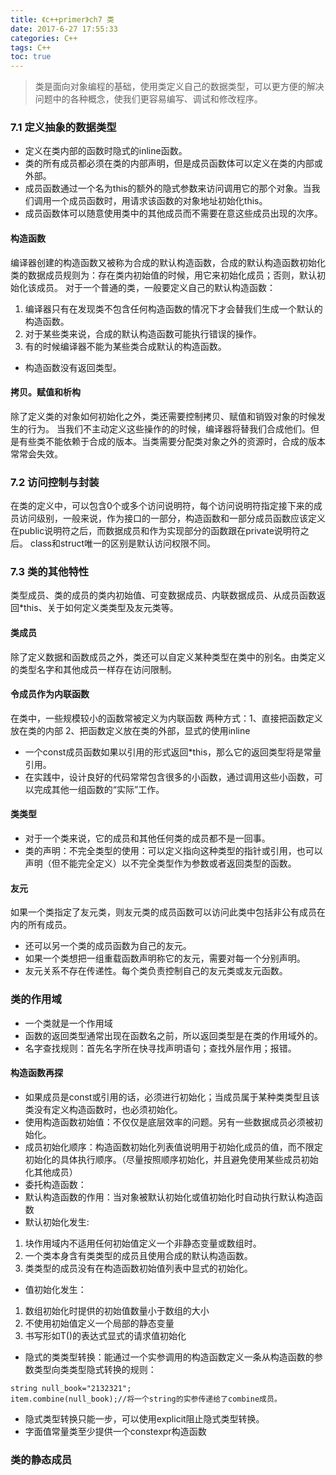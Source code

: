 ```yaml
---
title: 《c++primer》ch7 类
date: 2017-6-27 17:55:33
categories: C++
tags: C++
toc: true
---
```

> 类是面向对象编程的基础，使用类定义自己的数据类型，可以更方便的解决问题中的各种概念，使我们更容易编写、调试和修改程序。

<!-- more -->
### 7.1 定义抽象的数据类型
* 定义在类内部的函数时隐式的inline函数。
* 类的所有成员都必须在类的内部声明，但是成员函数体可以定义在类的内部或外部。
* 成员函数通过一个名为this的额外的隐式参数来访问调用它的那个对象。当我们调用一个成员函数时，用请求该函数的对象地址初始化this。
* 成员函数体可以随意使用类中的其他成员而不需要在意这些成员出现的次序。

#### 构造函数
编译器创建的构造函数又被称为合成的默认构造函数，合成的默认构造函数初始化类的数据成员规则为：存在类内初始值的时候，用它来初始化成员；否则，默认初始化该成员。
对于一个普通的类，一般要定义自己的默认构造函数：
1. 编译器只有在发现类不包含任何构造函数的情况下才会替我们生成一个默认的构造函数。
2. 对于某些类来说，合成的默认构造函数可能执行错误的操作。
3. 有的时候编译器不能为某些类合成默认的构造函数。
* 构造函数没有返回类型。

#### 拷贝。赋值和析构
除了定义类的对象如何初始化之外，类还需要控制拷贝、赋值和销毁对象的时候发生的行为。
当我们不主动定义这些操作的的时候，编译器将替我们合成他们。但是有些类不能依赖于合成的版本。当类需要分配类对象之外的资源时，合成的版本常常会失效。

### 7.2 访问控制与封装
在类的定义中，可以包含0个或多个访问说明符，每个访问说明符指定接下来的成员访问级别，一般来说，作为接口的一部分，构造函数和一部分成员函数应该定义在public说明符之后，而数据成员和作为实现部分的函数跟在private说明符之后。
class和struct唯一的区别是默认访问权限不同。

### 7.3 类的其他特性
类型成员、类的成员的类内初始值、可变数据成员、内联数据成员、从成员函数返回*this、关于如何定义类类型及友元类等。
#### 类成员
除了定义数据和函数成员之外，类还可以自定义某种类型在类中的别名。由类定义的类型名字和其他成员一样存在访问限制。
#### 令成员作为内联函数
在类中，一些规模较小的函数常被定义为内联函数
两种方式：1、直接把函数定义放在类的内部
          2、把函数定义放在类的外部，显式的使用inline
* 一个const成员函数如果以引用的形式返回*this，那么它的返回类型将是常量引用。
* 在实践中，设计良好的代码常常包含很多的小函数，通过调用这些小函数，可以完成其他一组函数的“实际”工作。

#### 类类型
* 对于一个类来说，它的成员和其他任何类的成员都不是一回事。
* 类的声明：不完全类型的使用：可以定义指向这种类型的指针或引用，也可以声明（但不能完全定义）以不完全类型作为参数或者返回类型的函数。

#### 友元
如果一个类指定了友元类，则友元类的成员函数可以访问此类中包括非公有成员在内的所有成员。
* 还可以另一个类的成员函数为自己的友元。
* 如果一个类想把一组重载函数声明称它的友元，需要对每一个分别声明。
* 友元关系不存在传递性。每个类负责控制自己的友元类或友元函数。

### 类的作用域
* 一个类就是一个作用域
* 函数的返回类型通常出现在函数名之前，所以返回类型是在类的作用域外的。
* 名字查找规则：首先名字所在快寻找声明语句；查找外层作用；报错。

#### 构造函数再探
* 如果成员是const或引用的话，必须进行初始化；当成员属于某种类类型且该类没有定义构造函数时，也必须初始化。
* 使用构造函数初始值：不仅仅是底层效率的问题。另有一些数据成员必须被初始化。
* 成员初始化顺序：构造函数初始化列表值说明用于初始化成员的值，而不限定初始化的具体执行顺序。（尽量按照顺序初始化，并且避免使用某些成员初始化其他成员）
* 委托构造函数：
* 默认构造函数的作用：当对象被默认初始化或值初始化时自动执行默认构造函数
* 默认初始化发生:
1. 块作用域内不适用任何初始值定义一个非静态变量或数组时。
2. 一个类本身含有类类型的成员且使用合成的默认构造函数。
3. 类类型的成员没有在构造函数初始值列表中显式的初始化。
* 值初始化发生：
1. 数组初始化时提供的初始值数量小于数组的大小
2. 不使用初始值定义一个局部的静态变量
3. 书写形如T()的表达式显式的请求值初始化

* 隐式的类类型转换：能通过一个实参调用的构造函数定义一条从构造函数的参数类型向类类型隐式转换的规则：
```
string null_book="2132321";
item.combine(null_book);//将一个string的实参传递给了combine成员。
```
* 隐式类型转换只能一步，可以使用explicit阻止隐式类型转换。
* 字面值常量类至少提供一个constexpr构造函数
### 类的静态成员


